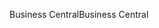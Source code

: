 <span data-ttu-id="60528-101">Business Central</span><span class="sxs-lookup"><span data-stu-id="60528-101">Business Central</span></span>
